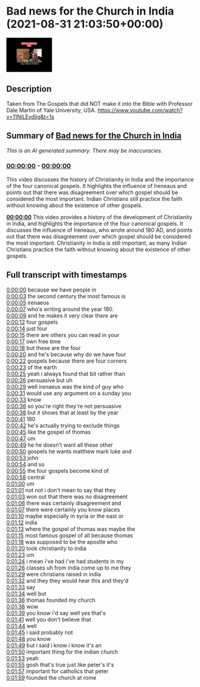 # Bad news for the Church in India (2021-08-31 21:03:50+00:00)

![alt Bad news for the Church in India](xFPWxELcLRk.jpg "Bad news for the Church in India")

## Description

Taken from The Gospels that did NOT make it into the Bible with Professor Dale Martin of Yale University, USA. https://www.youtube.com/watch?v=11NiLEydjjg&t=1s

## Summary of [Bad news for the Church in India](https://www.youtube.com/watch?v=xFPWxELcLRk)


*This is an AI generated summary. There may be inaccuracies. [](/)*

### [00:00:00](https://www.youtube.com/watch?v=xFPWxELcLRk&t=0) - [00:00:00](https://www.youtube.com/watch?v=xFPWxELcLRk&t=0)

This video discusses the history of Christianity in India and the importance of the four canonical gospels. It highlights the influence of Ireneaus and points out that there was disagreement over which gospel should be considered the most important. Indian Christians still practice the faith without knowing about the existence of other gospels.

**[00:00:00](https://www.youtube.com/watch?v=xFPWxELcLRk&t=0)** This video provides a history of the development of Christianity in India, and highlights the importance of the four canonical gospels. It discusses the influence of Ireneaus, who wrote around 180 AD, and points out that there was disagreement over which gospel should be considered the most important. Christianity in India is still important, as many Indian Christians practice the faith without knowing about the existence of other gospels.

## Full transcript with timestamps

[0:00:00](https://youtu.be/xFPWxELcLRk?t=0) because we have people in  
[0:00:03](https://youtu.be/xFPWxELcLRk?t=3) the second century the most famous is  
[0:00:05](https://youtu.be/xFPWxELcLRk?t=5) irenaeus  
[0:00:07](https://youtu.be/xFPWxELcLRk?t=7) who's writing around the year 180.  
[0:00:09](https://youtu.be/xFPWxELcLRk?t=9) and he makes it very clear there are  
[0:00:12](https://youtu.be/xFPWxELcLRk?t=12) four gospels  
[0:00:14](https://youtu.be/xFPWxELcLRk?t=14) just four  
[0:00:15](https://youtu.be/xFPWxELcLRk?t=15) there are others you can read in your  
[0:00:17](https://youtu.be/xFPWxELcLRk?t=17) own free time  
[0:00:18](https://youtu.be/xFPWxELcLRk?t=18) but these are the four  
[0:00:20](https://youtu.be/xFPWxELcLRk?t=20) and he's because why do we have four  
[0:00:22](https://youtu.be/xFPWxELcLRk?t=22) gospels because there are four corners  
[0:00:23](https://youtu.be/xFPWxELcLRk?t=23) of the earth  
[0:00:25](https://youtu.be/xFPWxELcLRk?t=25) yeah i always found that bit rather than  
[0:00:26](https://youtu.be/xFPWxELcLRk?t=26) persuasive but uh  
[0:00:29](https://youtu.be/xFPWxELcLRk?t=29) well irenaeus was the kind of guy who  
[0:00:31](https://youtu.be/xFPWxELcLRk?t=31) would use any argument on a sunday you  
[0:00:33](https://youtu.be/xFPWxELcLRk?t=33) know  
[0:00:36](https://youtu.be/xFPWxELcLRk?t=36) so you're right they're not persuasive  
[0:00:38](https://youtu.be/xFPWxELcLRk?t=38) but it shows that at least by the year  
[0:00:41](https://youtu.be/xFPWxELcLRk?t=41) 180  
[0:00:42](https://youtu.be/xFPWxELcLRk?t=42) he's actually trying to exclude things  
[0:00:45](https://youtu.be/xFPWxELcLRk?t=45) like the gospel of thomas  
[0:00:47](https://youtu.be/xFPWxELcLRk?t=47) um  
[0:00:49](https://youtu.be/xFPWxELcLRk?t=49) he he doesn't want all these other  
[0:00:50](https://youtu.be/xFPWxELcLRk?t=50) gospels he wants matthew mark luke and  
[0:00:53](https://youtu.be/xFPWxELcLRk?t=53) john  
[0:00:54](https://youtu.be/xFPWxELcLRk?t=54) and so  
[0:00:55](https://youtu.be/xFPWxELcLRk?t=55) the four gospels become kind of  
[0:00:58](https://youtu.be/xFPWxELcLRk?t=58) central  
[0:01:00](https://youtu.be/xFPWxELcLRk?t=60) um  
[0:01:01](https://youtu.be/xFPWxELcLRk?t=61) not not i don't mean to say that they  
[0:01:03](https://youtu.be/xFPWxELcLRk?t=63) won out that there was no disagreement  
[0:01:06](https://youtu.be/xFPWxELcLRk?t=66) there was certainly disagreement and  
[0:01:07](https://youtu.be/xFPWxELcLRk?t=67) there were certainly you know places  
[0:01:10](https://youtu.be/xFPWxELcLRk?t=70) maybe especially in syria or the east or  
[0:01:12](https://youtu.be/xFPWxELcLRk?t=72) india  
[0:01:13](https://youtu.be/xFPWxELcLRk?t=73) where the gospel of thomas was maybe the  
[0:01:15](https://youtu.be/xFPWxELcLRk?t=75) most famous gospel of all because thomas  
[0:01:18](https://youtu.be/xFPWxELcLRk?t=78) was supposed to be the apostle who  
[0:01:20](https://youtu.be/xFPWxELcLRk?t=80) took christianity to india  
[0:01:23](https://youtu.be/xFPWxELcLRk?t=83) um  
[0:01:24](https://youtu.be/xFPWxELcLRk?t=84) i mean i've had i've had students in my  
[0:01:26](https://youtu.be/xFPWxELcLRk?t=86) classes uh from india come up to me they  
[0:01:29](https://youtu.be/xFPWxELcLRk?t=89) were christians raised in india  
[0:01:32](https://youtu.be/xFPWxELcLRk?t=92) and they they would hear this and they'd  
[0:01:33](https://youtu.be/xFPWxELcLRk?t=93) say  
[0:01:34](https://youtu.be/xFPWxELcLRk?t=94) well but  
[0:01:36](https://youtu.be/xFPWxELcLRk?t=96) thomas founded my church  
[0:01:38](https://youtu.be/xFPWxELcLRk?t=98) wow  
[0:01:39](https://youtu.be/xFPWxELcLRk?t=99) you know i'd say well yes that's  
[0:01:41](https://youtu.be/xFPWxELcLRk?t=101) well you don't believe that  
[0:01:44](https://youtu.be/xFPWxELcLRk?t=104) well  
[0:01:45](https://youtu.be/xFPWxELcLRk?t=105) i said probably not  
[0:01:48](https://youtu.be/xFPWxELcLRk?t=108) you know  
[0:01:49](https://youtu.be/xFPWxELcLRk?t=109) but i said i know i know it's an  
[0:01:50](https://youtu.be/xFPWxELcLRk?t=110) important thing for the indian church  
[0:01:53](https://youtu.be/xFPWxELcLRk?t=113) yeah  
[0:01:55](https://youtu.be/xFPWxELcLRk?t=115) gosh that's true just like peter's it's  
[0:01:57](https://youtu.be/xFPWxELcLRk?t=117) important for catholics that peter  
[0:01:59](https://youtu.be/xFPWxELcLRk?t=119) founded the church at rome  
